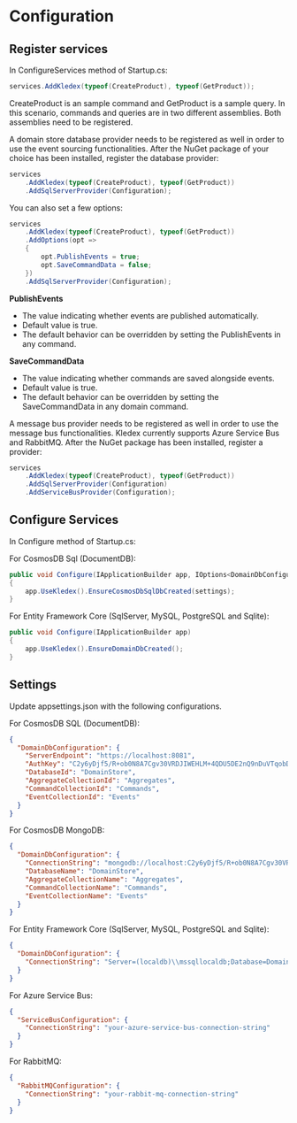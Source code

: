 # Configuration

## Register services

In ConfigureServices method of Startup.cs:

```C#
services.AddKledex(typeof(CreateProduct), typeof(GetProduct));
```

CreateProduct is an sample command and GetProduct is a sample query.
In this scenario, commands and queries are in two different assemblies.
Both assemblies need to be registered.

A domain store database provider needs to be registered as well in order to use the event sourcing functionalities.
After the NuGet package of your choice has been installed, register the database provider:

```C#
services
    .AddKledex(typeof(CreateProduct), typeof(GetProduct))
    .AddSqlServerProvider(Configuration);
```

You can also set a few options:

```C#
services
    .AddKledex(typeof(CreateProduct), typeof(GetProduct))
    .AddOptions(opt =>
    {
        opt.PublishEvents = true;
        opt.SaveCommandData = false;
    })
    .AddSqlServerProvider(Configuration);
```

**PublishEvents**
- The value indicating whether events are published automatically. 
- Default value is true.
- The default behavior can be overridden by setting the PublishEvents in any command.

**SaveCommandData**
- The value indicating whether commands are saved alongside events. 
- Default value is true.
- The default behavior can be overridden by setting the SaveCommandData in any domain command.

A message bus provider needs to be registered as well in order to use the message bus functionalities.
Kledex currently supports Azure Service Bus and RabbitMQ. After the NuGet package has been installed, register a provider:

```C#
services
    .AddKledex(typeof(CreateProduct), typeof(GetProduct))
    .AddSqlServerProvider(Configuration)
    .AddServiceBusProvider(Configuration);
```

## Configure Services

In Configure method of Startup.cs:

For CosmosDB Sql (DocumentDB):

```C#
public void Configure(IApplicationBuilder app, IOptions<DomainDbConfiguration> settings)
{
    app.UseKledex().EnsureCosmosDbSqlDbCreated(settings);
}
```

For Entity Framework Core (SqlServer, MySQL, PostgreSQL and Sqlite):

```C#
public void Configure(IApplicationBuilder app)
{
    app.UseKledex().EnsureDomainDbCreated();
}
```

## Settings

Update appsettings.json with the following configurations.

For CosmosDB SQL (DocumentDB):

```JSON
{
  "DomainDbConfiguration": {
    "ServerEndpoint": "https://localhost:8081",
    "AuthKey": "C2y6yDjf5/R+ob0N8A7Cgv30VRDJIWEHLM+4QDU5DE2nQ9nDuVTqobD4b8mGGyPMbIZnqyMsEcaGQy67XIw/Jw==",
    "DatabaseId": "DomainStore",
    "AggregateCollectionId": "Aggregates",
    "CommandCollectionId": "Commands",
    "EventCollectionId": "Events"
  }
}
```

For CosmosDB MongoDB:

```JSON
{
  "DomainDbConfiguration": {
    "ConnectionString": "mongodb://localhost:C2y6yDjf5/R+ob0N8A7Cgv30VRDJIWEHLM+4QDU5DE2nQ9nDuVTqobD4b8mGGyPMbIZnqyMsEcaGQy67XIw/Jw==@localhost:10255/admin?ssl=true",
    "DatabaseName": "DomainStore",
    "AggregateCollectionName": "Aggregates",
    "CommandCollectionName": "Commands",
    "EventCollectionName": "Events"
  }
}
```

For Entity Framework Core (SqlServer, MySQL, PostgreSQL and Sqlite):

```JSON
{
  "DomainDbConfiguration": {
    "ConnectionString": "Server=(localdb)\\mssqllocaldb;Database=DomainDb;Trusted_Connection=True;MultipleActiveResultSets=true"
  }
}
```

For Azure Service Bus:

```JSON
{
  "ServiceBusConfiguration": {
    "ConnectionString": "your-azure-service-bus-connection-string"
  }
}
```

For RabbitMQ:

```JSON
{
  "RabbitMQConfiguration": {
    "ConnectionString": "your-rabbit-mq-connection-string"
  }
}
```